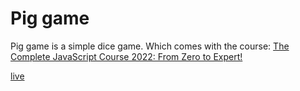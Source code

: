 # Pig game

Pig game is a simple dice game. Which comes with the course: [The Complete JavaScript Course 2022: From Zero to Expert!](https://www.udemy.com/course/the-complete-javascript-course/)

[live](https://bielesz.github.io/pig-game/)
